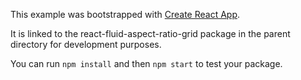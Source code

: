 This example was bootstrapped with [Create React App](https://github.com/facebook/create-react-app).

It is linked to the react-fluid-aspect-ratio-grid package in the parent directory for development purposes.

You can run `npm install` and then `npm start` to test your package.
